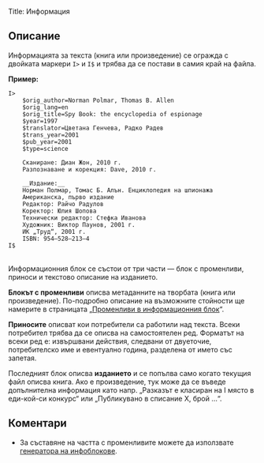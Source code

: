 Title: Информация

## Описание

Информацията за текста (книга или произведение) се огражда с двойката маркери `I>` и `I$` и трябва да се постави в самия край на файла.

**Пример:**
~~~~
I>
    $orig_author=Norman Polmar, Thomas B. Allen
    $orig_lang=en
    $orig_title=Spy Book: the encyclopedia of espionage
    $year=1997
    $translator=Цветана Генчева, Радко Радев
    $trans_year=2001
    $pub_year=2001
    $type=science

    Сканиране: Диан Жон, 2010 г.
    Разпознаване и корекция: Dave, 2010 г.

    __Издание:__
    Норман Полмар, Томас Б. Алън. Енциклопедия на шпионажа
    Американска, първо издание
    Редактор: Райчо Радулов
    Коректор: Юлия Шопова
    Технически редактор: Стефка Иванова
    Художник: Виктор Паунов, 2001 г.
    ИК „Труд“, 2001 г.
    ISBN: 954–528–213–4
I$
~~~~
<br/>
Информационния блок се състои от три части — блок с променливи, приноси и текстово описание на изданието.

**Блокът с променливи** описва метаданните на творбата (книга или произведение). По-подробно описание на възможните стойности ще намерите в страницата „[Променливи в информационния блок](/docs/sfb/info-vars)“.

**Приносите** описват кои потребители са работили над текста. Всеки потребител трябва да се описва на самостоятелен ред. Форматът на всеки ред е: извършвани действия, следвани от двуеточие, потребителско име и евентуално година, разделена от името със запетая.

Последният блок описва **изданието** и се попълва само когато текущия файл описва книга. Ако е произведение, тук може да се въведе допълнителна информация като напр. „Разказът е класиран на I място в еди-кой-си конкурс“ или „Публикувано в списание X, брой …“.

## Коментари

* За съставяне на частта с променливите можете да използвате [генератора на инфоблокове](http://tools.chitanka.info/infogen/).
